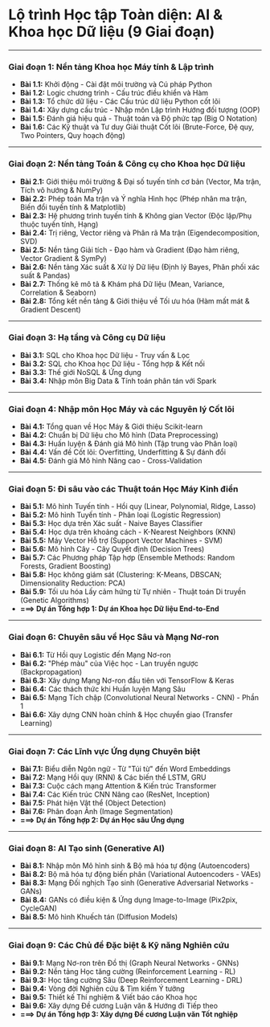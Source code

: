 # Lộ trình Học tập Toàn diện: AI & Khoa học Dữ liệu (9 Giai đoạn)

---

### **Giai đoạn 1: Nền tảng Khoa học Máy tính & Lập trình**

* **Bài 1.1:** Khởi động - Cài đặt môi trường và Cú pháp Python
* **Bài 1.2:** Logic chương trình - Cấu trúc điều khiển và Hàm
* **Bài 1.3:** Tổ chức dữ liệu - Các Cấu trúc dữ liệu Python cốt lõi
* **Bài 1.4:** Xây dựng cấu trúc - Nhập môn Lập trình Hướng đối tượng (OOP)
* **Bài 1.5:** Đánh giá hiệu quả - Thuật toán và Độ phức tạp (Big O Notation)
* **Bài 1.6:** Các Kỹ thuật và Tư duy Giải thuật Cốt lõi (Brute-Force, Đệ quy, Two Pointers, Quy hoạch động)

---

### **Giai đoạn 2: Nền tảng Toán & Công cụ cho Khoa học Dữ liệu**

* **Bài 2.1:** Giới thiệu môi trường & Đại số tuyến tính cơ bản (Vector, Ma trận, Tích vô hướng & NumPy)
* **Bài 2.2:** Phép toán Ma trận và Ý nghĩa Hình học (Phép nhân ma trận, Biến đổi tuyến tính & Matplotlib)
* **Bài 2.3:** Hệ phương trình tuyến tính & Không gian Vector (Độc lập/Phụ thuộc tuyến tính, Hạng)
* **Bài 2.4:** Trị riêng, Vector riêng và Phân rã Ma trận (Eigendecomposition, SVD)
* **Bài 2.5:** Nền tảng Giải tích - Đạo hàm và Gradient (Đạo hàm riêng, Vector Gradient & SymPy)
* **Bài 2.6:** Nền tảng Xác suất & Xử lý Dữ liệu (Định lý Bayes, Phân phối xác suất & Pandas)
* **Bài 2.7:** Thống kê mô tả & Khám phá Dữ liệu (Mean, Variance, Correlation & Seaborn)
* **Bài 2.8:** Tổng kết nền tảng & Giới thiệu về Tối ưu hóa (Hàm mất mát & Gradient Descent)

---

### **Giai đoạn 3: Hạ tầng và Công cụ Dữ liệu**

* **Bài 3.1:** SQL cho Khoa học Dữ liệu - Truy vấn & Lọc
* **Bài 3.2:** SQL cho Khoa học Dữ liệu - Tổng hợp & Kết nối
* **Bài 3.3:** Thế giới NoSQL & Ứng dụng
* **Bài 3.4:** Nhập môn Big Data & Tính toán phân tán với Spark

---

### **Giai đoạn 4: Nhập môn Học Máy và các Nguyên lý Cốt lõi**

* **Bài 4.1:** Tổng quan về Học Máy & Giới thiệu Scikit-learn
* **Bài 4.2:** Chuẩn bị Dữ liệu cho Mô hình (Data Preprocessing)
* **Bài 4.3:** Huấn luyện & Đánh giá Mô hình (Tập trung vào Phân loại)
* **Bài 4.4:** Vấn đề Cốt lõi: Overfitting, Underfitting & Sự đánh đổi
* **Bài 4.5:** Đánh giá Mô hình Nâng cao - Cross-Validation

---

### **Giai đoạn 5: Đi sâu vào các Thuật toán Học Máy Kinh điển**

* **Bài 5.1:** Mô hình Tuyến tính - Hồi quy (Linear, Polynomial, Ridge, Lasso)
* **Bài 5.2:** Mô hình Tuyến tính - Phân loại (Logistic Regression)
* **Bài 5.3:** Học dựa trên Xác suất - Naive Bayes Classifier
* **Bài 5.4:** Học dựa trên khoảng cách - K-Nearest Neighbors (KNN)
* **Bài 5.5:** Máy Vector Hỗ trợ (Support Vector Machines - SVM)
* **Bài 5.6:** Mô hình Cây - Cây Quyết định (Decision Trees)
* **Bài 5.7:** Các Phương pháp Tập hợp (Ensemble Methods: Random Forests, Gradient Boosting)
* **Bài 5.8:** Học không giám sát (Clustering: K-Means, DBSCAN; Dimensionality Reduction: PCA)
* **Bài 5.9:** Tối ưu hóa Lấy cảm hứng từ Tự nhiên - Thuật toán Di truyền (Genetic Algorithms)
* **===> Dự án Tổng hợp 1: Dự án Khoa học Dữ liệu End-to-End**

---

### **Giai đoạn 6: Chuyên sâu về Học Sâu và Mạng Nơ-ron**

* **Bài 6.1:** Từ Hồi quy Logistic đến Mạng Nơ-ron
* **Bài 6.2:** "Phép màu" của Việc học - Lan truyền ngược (Backpropagation)
* **Bài 6.3:** Xây dựng Mạng Nơ-ron đầu tiên với TensorFlow & Keras
* **Bài 6.4:** Các thách thức khi Huấn luyện Mạng Sâu
* **Bài 6.5:** Mạng Tích chập (Convolutional Neural Networks - CNN) - Phần 1
* **Bài 6.6:** Xây dựng CNN hoàn chỉnh & Học chuyển giao (Transfer Learning)

---

### **Giai đoạn 7: Các Lĩnh vực Ứng dụng Chuyên biệt**

* **Bài 7.1:** Biểu diễn Ngôn ngữ - Từ "Túi từ" đến Word Embeddings
* **Bài 7.2:** Mạng Hồi quy (RNN) & Các biến thể LSTM, GRU
* **Bài 7.3:** Cuộc cách mạng Attention & Kiến trúc Transformer
* **Bài 7.4:** Các Kiến trúc CNN Nâng cao (ResNet, Inception)
* **Bài 7.5:** Phát hiện Vật thể (Object Detection)
* **Bài 7.6:** Phân đoạn Ảnh (Image Segmentation)
* **===> Dự án Tổng hợp 2: Dự án Học sâu Ứng dụng**

---

### **Giai đoạn 8: AI Tạo sinh (Generative AI)**

* **Bài 8.1:** Nhập môn Mô hình sinh & Bộ mã hóa tự động (Autoencoders)
* **Bài 8.2:** Bộ mã hóa tự động biến phân (Variational Autoencoders - VAEs)
* **Bài 8.3:** Mạng Đối nghịch Tạo sinh (Generative Adversarial Networks - GANs)
* **Bài 8.4:** GANs có điều kiện & Ứng dụng Image-to-Image (Pix2pix, CycleGAN)
* **Bài 8.5:** Mô hình Khuếch tán (Diffusion Models)

---

### **Giai đoạn 9: Các Chủ đề Đặc biệt & Kỹ năng Nghiên cứu**

* **Bài 9.1:** Mạng Nơ-ron trên Đồ thị (Graph Neural Networks - GNNs)
* **Bài 9.2:** Nền tảng Học tăng cường (Reinforcement Learning - RL)
* **Bài 9.3:** Học tăng cường Sâu (Deep Reinforcement Learning - DRL)
* **Bài 9.4:** Vòng đời Nghiên cứu & Tìm kiếm Ý tưởng
* **Bài 9.5:** Thiết kế Thí nghiệm & Viết báo cáo Khoa học
* **Bài 9.6:** Xây dựng Đề cương Luận văn & Hướng đi Tiếp theo
* **===> Dự án Tổng hợp 3: Xây dựng Đề cương Luận văn Tốt nghiệp**